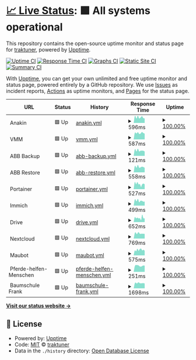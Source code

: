 # [📈 Live Status](https://status.oncloud.at): <!--live status--> **🟩 All systems operational**

This repository contains the open-source uptime monitor and status page for [traktuner](https://status.oncloud.at), powered by [Upptime](https://github.com/upptime/upptime).

[![Uptime CI](https://github.com/traktuner/status/workflows/Uptime%20CI/badge.svg)](https://github.com/traktuner/status/actions?query=workflow%3A%22Uptime+CI%22)
[![Response Time CI](https://github.com/traktuner/status/workflows/Response%20Time%20CI/badge.svg)](https://github.com/traktuner/status/actions?query=workflow%3A%22Response+Time+CI%22)
[![Graphs CI](https://github.com/traktuner/status/workflows/Graphs%20CI/badge.svg)](https://github.com/traktuner/status/actions?query=workflow%3A%22Graphs+CI%22)
[![Static Site CI](https://github.com/traktuner/status/workflows/Static%20Site%20CI/badge.svg)](https://github.com/traktuner/status/actions?query=workflow%3A%22Static+Site+CI%22)
[![Summary CI](https://github.com/traktuner/status/workflows/Summary%20CI/badge.svg)](https://github.com/traktuner/status/actions?query=workflow%3A%22Summary+CI%22)

With [Upptime](https://upptime.js.org), you can get your own unlimited and free uptime monitor and status page, powered entirely by a GitHub repository. We use [Issues](https://github.com/traktuner/status/issues) as incident reports, [Actions](https://github.com/traktuner/status/actions) as uptime monitors, and [Pages](https://status.oncloud.at) for the status page.

<!--start: status pages-->
<!-- This summary is generated by Upptime (https://github.com/upptime/upptime) -->
<!-- Do not edit this manually, your changes will be overwritten -->
<!-- prettier-ignore -->
| URL | Status | History | Response Time | Uptime |
| --- | ------ | ------- | ------------- | ------ |
| <img alt="" src="https://www.synology.com/img/company/branding/synology_logo_variations2-4.jpg" height="13"> Anakin | 🟩 Up | [anakin.yml](https://github.com/traktuner/status/commits/HEAD/history/anakin.yml) | <details><summary><img alt="Response time graph" src="./graphs/anakin/response-time-week.png" height="20"> 596ms</summary><br><a href="https://status.oncloud.at/history/anakin"><img alt="Response time 653" src="https://img.shields.io/endpoint?url=https%3A%2F%2Fraw.githubusercontent.com%2Ftraktuner%2Fstatus%2FHEAD%2Fapi%2Fanakin%2Fresponse-time.json"></a><br><a href="https://status.oncloud.at/history/anakin"><img alt="24-hour response time 727" src="https://img.shields.io/endpoint?url=https%3A%2F%2Fraw.githubusercontent.com%2Ftraktuner%2Fstatus%2FHEAD%2Fapi%2Fanakin%2Fresponse-time-day.json"></a><br><a href="https://status.oncloud.at/history/anakin"><img alt="7-day response time 596" src="https://img.shields.io/endpoint?url=https%3A%2F%2Fraw.githubusercontent.com%2Ftraktuner%2Fstatus%2FHEAD%2Fapi%2Fanakin%2Fresponse-time-week.json"></a><br><a href="https://status.oncloud.at/history/anakin"><img alt="30-day response time 650" src="https://img.shields.io/endpoint?url=https%3A%2F%2Fraw.githubusercontent.com%2Ftraktuner%2Fstatus%2FHEAD%2Fapi%2Fanakin%2Fresponse-time-month.json"></a><br><a href="https://status.oncloud.at/history/anakin"><img alt="1-year response time 645" src="https://img.shields.io/endpoint?url=https%3A%2F%2Fraw.githubusercontent.com%2Ftraktuner%2Fstatus%2FHEAD%2Fapi%2Fanakin%2Fresponse-time-year.json"></a></details> | <details><summary><a href="https://status.oncloud.at/history/anakin">100.00%</a></summary><a href="https://status.oncloud.at/history/anakin"><img alt="All-time uptime 96.76%" src="https://img.shields.io/endpoint?url=https%3A%2F%2Fraw.githubusercontent.com%2Ftraktuner%2Fstatus%2FHEAD%2Fapi%2Fanakin%2Fuptime.json"></a><br><a href="https://status.oncloud.at/history/anakin"><img alt="24-hour uptime 100.00%" src="https://img.shields.io/endpoint?url=https%3A%2F%2Fraw.githubusercontent.com%2Ftraktuner%2Fstatus%2FHEAD%2Fapi%2Fanakin%2Fuptime-day.json"></a><br><a href="https://status.oncloud.at/history/anakin"><img alt="7-day uptime 100.00%" src="https://img.shields.io/endpoint?url=https%3A%2F%2Fraw.githubusercontent.com%2Ftraktuner%2Fstatus%2FHEAD%2Fapi%2Fanakin%2Fuptime-week.json"></a><br><a href="https://status.oncloud.at/history/anakin"><img alt="30-day uptime 97.71%" src="https://img.shields.io/endpoint?url=https%3A%2F%2Fraw.githubusercontent.com%2Ftraktuner%2Fstatus%2FHEAD%2Fapi%2Fanakin%2Fuptime-month.json"></a><br><a href="https://status.oncloud.at/history/anakin"><img alt="1-year uptime 94.44%" src="https://img.shields.io/endpoint?url=https%3A%2F%2Fraw.githubusercontent.com%2Ftraktuner%2Fstatus%2FHEAD%2Fapi%2Fanakin%2Fuptime-year.json"></a></details>
| <img alt="" src="https://www.synology.com/img/company/branding/synology_logo_variations2-4.jpg" height="13"> VMM | 🟩 Up | [vmm.yml](https://github.com/traktuner/status/commits/HEAD/history/vmm.yml) | <details><summary><img alt="Response time graph" src="./graphs/vmm/response-time-week.png" height="20"> 587ms</summary><br><a href="https://status.oncloud.at/history/vmm"><img alt="Response time 709" src="https://img.shields.io/endpoint?url=https%3A%2F%2Fraw.githubusercontent.com%2Ftraktuner%2Fstatus%2FHEAD%2Fapi%2Fvmm%2Fresponse-time.json"></a><br><a href="https://status.oncloud.at/history/vmm"><img alt="24-hour response time 554" src="https://img.shields.io/endpoint?url=https%3A%2F%2Fraw.githubusercontent.com%2Ftraktuner%2Fstatus%2FHEAD%2Fapi%2Fvmm%2Fresponse-time-day.json"></a><br><a href="https://status.oncloud.at/history/vmm"><img alt="7-day response time 587" src="https://img.shields.io/endpoint?url=https%3A%2F%2Fraw.githubusercontent.com%2Ftraktuner%2Fstatus%2FHEAD%2Fapi%2Fvmm%2Fresponse-time-week.json"></a><br><a href="https://status.oncloud.at/history/vmm"><img alt="30-day response time 724" src="https://img.shields.io/endpoint?url=https%3A%2F%2Fraw.githubusercontent.com%2Ftraktuner%2Fstatus%2FHEAD%2Fapi%2Fvmm%2Fresponse-time-month.json"></a><br><a href="https://status.oncloud.at/history/vmm"><img alt="1-year response time 694" src="https://img.shields.io/endpoint?url=https%3A%2F%2Fraw.githubusercontent.com%2Ftraktuner%2Fstatus%2FHEAD%2Fapi%2Fvmm%2Fresponse-time-year.json"></a></details> | <details><summary><a href="https://status.oncloud.at/history/vmm">100.00%</a></summary><a href="https://status.oncloud.at/history/vmm"><img alt="All-time uptime 99.59%" src="https://img.shields.io/endpoint?url=https%3A%2F%2Fraw.githubusercontent.com%2Ftraktuner%2Fstatus%2FHEAD%2Fapi%2Fvmm%2Fuptime.json"></a><br><a href="https://status.oncloud.at/history/vmm"><img alt="24-hour uptime 100.00%" src="https://img.shields.io/endpoint?url=https%3A%2F%2Fraw.githubusercontent.com%2Ftraktuner%2Fstatus%2FHEAD%2Fapi%2Fvmm%2Fuptime-day.json"></a><br><a href="https://status.oncloud.at/history/vmm"><img alt="7-day uptime 100.00%" src="https://img.shields.io/endpoint?url=https%3A%2F%2Fraw.githubusercontent.com%2Ftraktuner%2Fstatus%2FHEAD%2Fapi%2Fvmm%2Fuptime-week.json"></a><br><a href="https://status.oncloud.at/history/vmm"><img alt="30-day uptime 97.72%" src="https://img.shields.io/endpoint?url=https%3A%2F%2Fraw.githubusercontent.com%2Ftraktuner%2Fstatus%2FHEAD%2Fapi%2Fvmm%2Fuptime-month.json"></a><br><a href="https://status.oncloud.at/history/vmm"><img alt="1-year uptime 99.72%" src="https://img.shields.io/endpoint?url=https%3A%2F%2Fraw.githubusercontent.com%2Ftraktuner%2Fstatus%2FHEAD%2Fapi%2Fvmm%2Fuptime-year.json"></a></details>
| <img alt="" src="https://www.synology.com/img/company/branding/synology_logo_variations2-4.jpg" height="13"> ABB Backup | 🟩 Up | [abb-backup.yml](https://github.com/traktuner/status/commits/HEAD/history/abb-backup.yml) | <details><summary><img alt="Response time graph" src="./graphs/abb-backup/response-time-week.png" height="20"> 121ms</summary><br><a href="https://status.oncloud.at/history/abb-backup"><img alt="Response time 135" src="https://img.shields.io/endpoint?url=https%3A%2F%2Fraw.githubusercontent.com%2Ftraktuner%2Fstatus%2FHEAD%2Fapi%2Fabb-backup%2Fresponse-time.json"></a><br><a href="https://status.oncloud.at/history/abb-backup"><img alt="24-hour response time 105" src="https://img.shields.io/endpoint?url=https%3A%2F%2Fraw.githubusercontent.com%2Ftraktuner%2Fstatus%2FHEAD%2Fapi%2Fabb-backup%2Fresponse-time-day.json"></a><br><a href="https://status.oncloud.at/history/abb-backup"><img alt="7-day response time 121" src="https://img.shields.io/endpoint?url=https%3A%2F%2Fraw.githubusercontent.com%2Ftraktuner%2Fstatus%2FHEAD%2Fapi%2Fabb-backup%2Fresponse-time-week.json"></a><br><a href="https://status.oncloud.at/history/abb-backup"><img alt="30-day response time 137" src="https://img.shields.io/endpoint?url=https%3A%2F%2Fraw.githubusercontent.com%2Ftraktuner%2Fstatus%2FHEAD%2Fapi%2Fabb-backup%2Fresponse-time-month.json"></a><br><a href="https://status.oncloud.at/history/abb-backup"><img alt="1-year response time 126" src="https://img.shields.io/endpoint?url=https%3A%2F%2Fraw.githubusercontent.com%2Ftraktuner%2Fstatus%2FHEAD%2Fapi%2Fabb-backup%2Fresponse-time-year.json"></a></details> | <details><summary><a href="https://status.oncloud.at/history/abb-backup">100.00%</a></summary><a href="https://status.oncloud.at/history/abb-backup"><img alt="All-time uptime 99.57%" src="https://img.shields.io/endpoint?url=https%3A%2F%2Fraw.githubusercontent.com%2Ftraktuner%2Fstatus%2FHEAD%2Fapi%2Fabb-backup%2Fuptime.json"></a><br><a href="https://status.oncloud.at/history/abb-backup"><img alt="24-hour uptime 100.00%" src="https://img.shields.io/endpoint?url=https%3A%2F%2Fraw.githubusercontent.com%2Ftraktuner%2Fstatus%2FHEAD%2Fapi%2Fabb-backup%2Fuptime-day.json"></a><br><a href="https://status.oncloud.at/history/abb-backup"><img alt="7-day uptime 100.00%" src="https://img.shields.io/endpoint?url=https%3A%2F%2Fraw.githubusercontent.com%2Ftraktuner%2Fstatus%2FHEAD%2Fapi%2Fabb-backup%2Fuptime-week.json"></a><br><a href="https://status.oncloud.at/history/abb-backup"><img alt="30-day uptime 97.72%" src="https://img.shields.io/endpoint?url=https%3A%2F%2Fraw.githubusercontent.com%2Ftraktuner%2Fstatus%2FHEAD%2Fapi%2Fabb-backup%2Fuptime-month.json"></a><br><a href="https://status.oncloud.at/history/abb-backup"><img alt="1-year uptime 99.72%" src="https://img.shields.io/endpoint?url=https%3A%2F%2Fraw.githubusercontent.com%2Ftraktuner%2Fstatus%2FHEAD%2Fapi%2Fabb-backup%2Fuptime-year.json"></a></details>
| <img alt="" src="https://www.synology.com/img/company/branding/synology_logo_variations2-4.jpg" height="13"> ABB Restore | 🟩 Up | [abb-restore.yml](https://github.com/traktuner/status/commits/HEAD/history/abb-restore.yml) | <details><summary><img alt="Response time graph" src="./graphs/abb-restore/response-time-week.png" height="20"> 558ms</summary><br><a href="https://status.oncloud.at/history/abb-restore"><img alt="Response time 581" src="https://img.shields.io/endpoint?url=https%3A%2F%2Fraw.githubusercontent.com%2Ftraktuner%2Fstatus%2FHEAD%2Fapi%2Fabb-restore%2Fresponse-time.json"></a><br><a href="https://status.oncloud.at/history/abb-restore"><img alt="24-hour response time 500" src="https://img.shields.io/endpoint?url=https%3A%2F%2Fraw.githubusercontent.com%2Ftraktuner%2Fstatus%2FHEAD%2Fapi%2Fabb-restore%2Fresponse-time-day.json"></a><br><a href="https://status.oncloud.at/history/abb-restore"><img alt="7-day response time 558" src="https://img.shields.io/endpoint?url=https%3A%2F%2Fraw.githubusercontent.com%2Ftraktuner%2Fstatus%2FHEAD%2Fapi%2Fabb-restore%2Fresponse-time-week.json"></a><br><a href="https://status.oncloud.at/history/abb-restore"><img alt="30-day response time 618" src="https://img.shields.io/endpoint?url=https%3A%2F%2Fraw.githubusercontent.com%2Ftraktuner%2Fstatus%2FHEAD%2Fapi%2Fabb-restore%2Fresponse-time-month.json"></a><br><a href="https://status.oncloud.at/history/abb-restore"><img alt="1-year response time 578" src="https://img.shields.io/endpoint?url=https%3A%2F%2Fraw.githubusercontent.com%2Ftraktuner%2Fstatus%2FHEAD%2Fapi%2Fabb-restore%2Fresponse-time-year.json"></a></details> | <details><summary><a href="https://status.oncloud.at/history/abb-restore">100.00%</a></summary><a href="https://status.oncloud.at/history/abb-restore"><img alt="All-time uptime 99.56%" src="https://img.shields.io/endpoint?url=https%3A%2F%2Fraw.githubusercontent.com%2Ftraktuner%2Fstatus%2FHEAD%2Fapi%2Fabb-restore%2Fuptime.json"></a><br><a href="https://status.oncloud.at/history/abb-restore"><img alt="24-hour uptime 100.00%" src="https://img.shields.io/endpoint?url=https%3A%2F%2Fraw.githubusercontent.com%2Ftraktuner%2Fstatus%2FHEAD%2Fapi%2Fabb-restore%2Fuptime-day.json"></a><br><a href="https://status.oncloud.at/history/abb-restore"><img alt="7-day uptime 100.00%" src="https://img.shields.io/endpoint?url=https%3A%2F%2Fraw.githubusercontent.com%2Ftraktuner%2Fstatus%2FHEAD%2Fapi%2Fabb-restore%2Fuptime-week.json"></a><br><a href="https://status.oncloud.at/history/abb-restore"><img alt="30-day uptime 97.72%" src="https://img.shields.io/endpoint?url=https%3A%2F%2Fraw.githubusercontent.com%2Ftraktuner%2Fstatus%2FHEAD%2Fapi%2Fabb-restore%2Fuptime-month.json"></a><br><a href="https://status.oncloud.at/history/abb-restore"><img alt="1-year uptime 99.72%" src="https://img.shields.io/endpoint?url=https%3A%2F%2Fraw.githubusercontent.com%2Ftraktuner%2Fstatus%2FHEAD%2Fapi%2Fabb-restore%2Fuptime-year.json"></a></details>
| <img alt="" src="https://developer.asustor.com/uploadIcons/0020_999_1639454569_Portainer_ce_256.png" height="13"> Portainer | 🟩 Up | [portainer.yml](https://github.com/traktuner/status/commits/HEAD/history/portainer.yml) | <details><summary><img alt="Response time graph" src="./graphs/portainer/response-time-week.png" height="20"> 527ms</summary><br><a href="https://status.oncloud.at/history/portainer"><img alt="Response time 644" src="https://img.shields.io/endpoint?url=https%3A%2F%2Fraw.githubusercontent.com%2Ftraktuner%2Fstatus%2FHEAD%2Fapi%2Fportainer%2Fresponse-time.json"></a><br><a href="https://status.oncloud.at/history/portainer"><img alt="24-hour response time 528" src="https://img.shields.io/endpoint?url=https%3A%2F%2Fraw.githubusercontent.com%2Ftraktuner%2Fstatus%2FHEAD%2Fapi%2Fportainer%2Fresponse-time-day.json"></a><br><a href="https://status.oncloud.at/history/portainer"><img alt="7-day response time 527" src="https://img.shields.io/endpoint?url=https%3A%2F%2Fraw.githubusercontent.com%2Ftraktuner%2Fstatus%2FHEAD%2Fapi%2Fportainer%2Fresponse-time-week.json"></a><br><a href="https://status.oncloud.at/history/portainer"><img alt="30-day response time 694" src="https://img.shields.io/endpoint?url=https%3A%2F%2Fraw.githubusercontent.com%2Ftraktuner%2Fstatus%2FHEAD%2Fapi%2Fportainer%2Fresponse-time-month.json"></a><br><a href="https://status.oncloud.at/history/portainer"><img alt="1-year response time 640" src="https://img.shields.io/endpoint?url=https%3A%2F%2Fraw.githubusercontent.com%2Ftraktuner%2Fstatus%2FHEAD%2Fapi%2Fportainer%2Fresponse-time-year.json"></a></details> | <details><summary><a href="https://status.oncloud.at/history/portainer">100.00%</a></summary><a href="https://status.oncloud.at/history/portainer"><img alt="All-time uptime 99.59%" src="https://img.shields.io/endpoint?url=https%3A%2F%2Fraw.githubusercontent.com%2Ftraktuner%2Fstatus%2FHEAD%2Fapi%2Fportainer%2Fuptime.json"></a><br><a href="https://status.oncloud.at/history/portainer"><img alt="24-hour uptime 100.00%" src="https://img.shields.io/endpoint?url=https%3A%2F%2Fraw.githubusercontent.com%2Ftraktuner%2Fstatus%2FHEAD%2Fapi%2Fportainer%2Fuptime-day.json"></a><br><a href="https://status.oncloud.at/history/portainer"><img alt="7-day uptime 100.00%" src="https://img.shields.io/endpoint?url=https%3A%2F%2Fraw.githubusercontent.com%2Ftraktuner%2Fstatus%2FHEAD%2Fapi%2Fportainer%2Fuptime-week.json"></a><br><a href="https://status.oncloud.at/history/portainer"><img alt="30-day uptime 97.73%" src="https://img.shields.io/endpoint?url=https%3A%2F%2Fraw.githubusercontent.com%2Ftraktuner%2Fstatus%2FHEAD%2Fapi%2Fportainer%2Fuptime-month.json"></a><br><a href="https://status.oncloud.at/history/portainer"><img alt="1-year uptime 99.72%" src="https://img.shields.io/endpoint?url=https%3A%2F%2Fraw.githubusercontent.com%2Ftraktuner%2Fstatus%2FHEAD%2Fapi%2Fportainer%2Fuptime-year.json"></a></details>
| <img alt="" src="https://immich.app/img/immich-logo.svg" height="13"> Immich | 🟩 Up | [immich.yml](https://github.com/traktuner/status/commits/HEAD/history/immich.yml) | <details><summary><img alt="Response time graph" src="./graphs/immich/response-time-week.png" height="20"> 499ms</summary><br><a href="https://status.oncloud.at/history/immich"><img alt="Response time 546" src="https://img.shields.io/endpoint?url=https%3A%2F%2Fraw.githubusercontent.com%2Ftraktuner%2Fstatus%2FHEAD%2Fapi%2Fimmich%2Fresponse-time.json"></a><br><a href="https://status.oncloud.at/history/immich"><img alt="24-hour response time 574" src="https://img.shields.io/endpoint?url=https%3A%2F%2Fraw.githubusercontent.com%2Ftraktuner%2Fstatus%2FHEAD%2Fapi%2Fimmich%2Fresponse-time-day.json"></a><br><a href="https://status.oncloud.at/history/immich"><img alt="7-day response time 499" src="https://img.shields.io/endpoint?url=https%3A%2F%2Fraw.githubusercontent.com%2Ftraktuner%2Fstatus%2FHEAD%2Fapi%2Fimmich%2Fresponse-time-week.json"></a><br><a href="https://status.oncloud.at/history/immich"><img alt="30-day response time 556" src="https://img.shields.io/endpoint?url=https%3A%2F%2Fraw.githubusercontent.com%2Ftraktuner%2Fstatus%2FHEAD%2Fapi%2Fimmich%2Fresponse-time-month.json"></a><br><a href="https://status.oncloud.at/history/immich"><img alt="1-year response time 542" src="https://img.shields.io/endpoint?url=https%3A%2F%2Fraw.githubusercontent.com%2Ftraktuner%2Fstatus%2FHEAD%2Fapi%2Fimmich%2Fresponse-time-year.json"></a></details> | <details><summary><a href="https://status.oncloud.at/history/immich">100.00%</a></summary><a href="https://status.oncloud.at/history/immich"><img alt="All-time uptime 99.63%" src="https://img.shields.io/endpoint?url=https%3A%2F%2Fraw.githubusercontent.com%2Ftraktuner%2Fstatus%2FHEAD%2Fapi%2Fimmich%2Fuptime.json"></a><br><a href="https://status.oncloud.at/history/immich"><img alt="24-hour uptime 100.00%" src="https://img.shields.io/endpoint?url=https%3A%2F%2Fraw.githubusercontent.com%2Ftraktuner%2Fstatus%2FHEAD%2Fapi%2Fimmich%2Fuptime-day.json"></a><br><a href="https://status.oncloud.at/history/immich"><img alt="7-day uptime 100.00%" src="https://img.shields.io/endpoint?url=https%3A%2F%2Fraw.githubusercontent.com%2Ftraktuner%2Fstatus%2FHEAD%2Fapi%2Fimmich%2Fuptime-week.json"></a><br><a href="https://status.oncloud.at/history/immich"><img alt="30-day uptime 97.73%" src="https://img.shields.io/endpoint?url=https%3A%2F%2Fraw.githubusercontent.com%2Ftraktuner%2Fstatus%2FHEAD%2Fapi%2Fimmich%2Fuptime-month.json"></a><br><a href="https://status.oncloud.at/history/immich"><img alt="1-year uptime 99.68%" src="https://img.shields.io/endpoint?url=https%3A%2F%2Fraw.githubusercontent.com%2Ftraktuner%2Fstatus%2FHEAD%2Fapi%2Fimmich%2Fuptime-year.json"></a></details>
| <img alt="" src="https://www.synology.com/img/dsm/drive/icon_drive@2x.png" height="13"> Drive | 🟩 Up | [drive.yml](https://github.com/traktuner/status/commits/HEAD/history/drive.yml) | <details><summary><img alt="Response time graph" src="./graphs/drive/response-time-week.png" height="20"> 652ms</summary><br><a href="https://status.oncloud.at/history/drive"><img alt="Response time 737" src="https://img.shields.io/endpoint?url=https%3A%2F%2Fraw.githubusercontent.com%2Ftraktuner%2Fstatus%2FHEAD%2Fapi%2Fdrive%2Fresponse-time.json"></a><br><a href="https://status.oncloud.at/history/drive"><img alt="24-hour response time 656" src="https://img.shields.io/endpoint?url=https%3A%2F%2Fraw.githubusercontent.com%2Ftraktuner%2Fstatus%2FHEAD%2Fapi%2Fdrive%2Fresponse-time-day.json"></a><br><a href="https://status.oncloud.at/history/drive"><img alt="7-day response time 652" src="https://img.shields.io/endpoint?url=https%3A%2F%2Fraw.githubusercontent.com%2Ftraktuner%2Fstatus%2FHEAD%2Fapi%2Fdrive%2Fresponse-time-week.json"></a><br><a href="https://status.oncloud.at/history/drive"><img alt="30-day response time 757" src="https://img.shields.io/endpoint?url=https%3A%2F%2Fraw.githubusercontent.com%2Ftraktuner%2Fstatus%2FHEAD%2Fapi%2Fdrive%2Fresponse-time-month.json"></a><br><a href="https://status.oncloud.at/history/drive"><img alt="1-year response time 733" src="https://img.shields.io/endpoint?url=https%3A%2F%2Fraw.githubusercontent.com%2Ftraktuner%2Fstatus%2FHEAD%2Fapi%2Fdrive%2Fresponse-time-year.json"></a></details> | <details><summary><a href="https://status.oncloud.at/history/drive">100.00%</a></summary><a href="https://status.oncloud.at/history/drive"><img alt="All-time uptime 97.83%" src="https://img.shields.io/endpoint?url=https%3A%2F%2Fraw.githubusercontent.com%2Ftraktuner%2Fstatus%2FHEAD%2Fapi%2Fdrive%2Fuptime.json"></a><br><a href="https://status.oncloud.at/history/drive"><img alt="24-hour uptime 100.00%" src="https://img.shields.io/endpoint?url=https%3A%2F%2Fraw.githubusercontent.com%2Ftraktuner%2Fstatus%2FHEAD%2Fapi%2Fdrive%2Fuptime-day.json"></a><br><a href="https://status.oncloud.at/history/drive"><img alt="7-day uptime 100.00%" src="https://img.shields.io/endpoint?url=https%3A%2F%2Fraw.githubusercontent.com%2Ftraktuner%2Fstatus%2FHEAD%2Fapi%2Fdrive%2Fuptime-week.json"></a><br><a href="https://status.oncloud.at/history/drive"><img alt="30-day uptime 97.73%" src="https://img.shields.io/endpoint?url=https%3A%2F%2Fraw.githubusercontent.com%2Ftraktuner%2Fstatus%2FHEAD%2Fapi%2Fdrive%2Fuptime-month.json"></a><br><a href="https://status.oncloud.at/history/drive"><img alt="1-year uptime 99.73%" src="https://img.shields.io/endpoint?url=https%3A%2F%2Fraw.githubusercontent.com%2Ftraktuner%2Fstatus%2FHEAD%2Fapi%2Fdrive%2Fuptime-year.json"></a></details>
| <img alt="" src="https://nextcloud.com/wp-content/uploads/2022/11/logo_nextcloud_blue.svg" height="13"> Nextcloud | 🟩 Up | [nextcloud.yml](https://github.com/traktuner/status/commits/HEAD/history/nextcloud.yml) | <details><summary><img alt="Response time graph" src="./graphs/nextcloud/response-time-week.png" height="20"> 769ms</summary><br><a href="https://status.oncloud.at/history/nextcloud"><img alt="Response time 916" src="https://img.shields.io/endpoint?url=https%3A%2F%2Fraw.githubusercontent.com%2Ftraktuner%2Fstatus%2FHEAD%2Fapi%2Fnextcloud%2Fresponse-time.json"></a><br><a href="https://status.oncloud.at/history/nextcloud"><img alt="24-hour response time 619" src="https://img.shields.io/endpoint?url=https%3A%2F%2Fraw.githubusercontent.com%2Ftraktuner%2Fstatus%2FHEAD%2Fapi%2Fnextcloud%2Fresponse-time-day.json"></a><br><a href="https://status.oncloud.at/history/nextcloud"><img alt="7-day response time 769" src="https://img.shields.io/endpoint?url=https%3A%2F%2Fraw.githubusercontent.com%2Ftraktuner%2Fstatus%2FHEAD%2Fapi%2Fnextcloud%2Fresponse-time-week.json"></a><br><a href="https://status.oncloud.at/history/nextcloud"><img alt="30-day response time 942" src="https://img.shields.io/endpoint?url=https%3A%2F%2Fraw.githubusercontent.com%2Ftraktuner%2Fstatus%2FHEAD%2Fapi%2Fnextcloud%2Fresponse-time-month.json"></a><br><a href="https://status.oncloud.at/history/nextcloud"><img alt="1-year response time 874" src="https://img.shields.io/endpoint?url=https%3A%2F%2Fraw.githubusercontent.com%2Ftraktuner%2Fstatus%2FHEAD%2Fapi%2Fnextcloud%2Fresponse-time-year.json"></a></details> | <details><summary><a href="https://status.oncloud.at/history/nextcloud">100.00%</a></summary><a href="https://status.oncloud.at/history/nextcloud"><img alt="All-time uptime 92.57%" src="https://img.shields.io/endpoint?url=https%3A%2F%2Fraw.githubusercontent.com%2Ftraktuner%2Fstatus%2FHEAD%2Fapi%2Fnextcloud%2Fuptime.json"></a><br><a href="https://status.oncloud.at/history/nextcloud"><img alt="24-hour uptime 100.00%" src="https://img.shields.io/endpoint?url=https%3A%2F%2Fraw.githubusercontent.com%2Ftraktuner%2Fstatus%2FHEAD%2Fapi%2Fnextcloud%2Fuptime-day.json"></a><br><a href="https://status.oncloud.at/history/nextcloud"><img alt="7-day uptime 100.00%" src="https://img.shields.io/endpoint?url=https%3A%2F%2Fraw.githubusercontent.com%2Ftraktuner%2Fstatus%2FHEAD%2Fapi%2Fnextcloud%2Fuptime-week.json"></a><br><a href="https://status.oncloud.at/history/nextcloud"><img alt="30-day uptime 88.72%" src="https://img.shields.io/endpoint?url=https%3A%2F%2Fraw.githubusercontent.com%2Ftraktuner%2Fstatus%2FHEAD%2Fapi%2Fnextcloud%2Fuptime-month.json"></a><br><a href="https://status.oncloud.at/history/nextcloud"><img alt="1-year uptime 98.14%" src="https://img.shields.io/endpoint?url=https%3A%2F%2Fraw.githubusercontent.com%2Ftraktuner%2Fstatus%2FHEAD%2Fapi%2Fnextcloud%2Fuptime-year.json"></a></details>
| <img alt="" src="https://upload.wikimedia.org/wikipedia/commons/7/7c/Matrix_icon.svg" height="13"> Maubot | 🟩 Up | [maubot.yml](https://github.com/traktuner/status/commits/HEAD/history/maubot.yml) | <details><summary><img alt="Response time graph" src="./graphs/maubot/response-time-week.png" height="20"> 575ms</summary><br><a href="https://status.oncloud.at/history/maubot"><img alt="Response time 555" src="https://img.shields.io/endpoint?url=https%3A%2F%2Fraw.githubusercontent.com%2Ftraktuner%2Fstatus%2FHEAD%2Fapi%2Fmaubot%2Fresponse-time.json"></a><br><a href="https://status.oncloud.at/history/maubot"><img alt="24-hour response time 510" src="https://img.shields.io/endpoint?url=https%3A%2F%2Fraw.githubusercontent.com%2Ftraktuner%2Fstatus%2FHEAD%2Fapi%2Fmaubot%2Fresponse-time-day.json"></a><br><a href="https://status.oncloud.at/history/maubot"><img alt="7-day response time 575" src="https://img.shields.io/endpoint?url=https%3A%2F%2Fraw.githubusercontent.com%2Ftraktuner%2Fstatus%2FHEAD%2Fapi%2Fmaubot%2Fresponse-time-week.json"></a><br><a href="https://status.oncloud.at/history/maubot"><img alt="30-day response time 683" src="https://img.shields.io/endpoint?url=https%3A%2F%2Fraw.githubusercontent.com%2Ftraktuner%2Fstatus%2FHEAD%2Fapi%2Fmaubot%2Fresponse-time-month.json"></a><br><a href="https://status.oncloud.at/history/maubot"><img alt="1-year response time 550" src="https://img.shields.io/endpoint?url=https%3A%2F%2Fraw.githubusercontent.com%2Ftraktuner%2Fstatus%2FHEAD%2Fapi%2Fmaubot%2Fresponse-time-year.json"></a></details> | <details><summary><a href="https://status.oncloud.at/history/maubot">100.00%</a></summary><a href="https://status.oncloud.at/history/maubot"><img alt="All-time uptime 97.65%" src="https://img.shields.io/endpoint?url=https%3A%2F%2Fraw.githubusercontent.com%2Ftraktuner%2Fstatus%2FHEAD%2Fapi%2Fmaubot%2Fuptime.json"></a><br><a href="https://status.oncloud.at/history/maubot"><img alt="24-hour uptime 100.00%" src="https://img.shields.io/endpoint?url=https%3A%2F%2Fraw.githubusercontent.com%2Ftraktuner%2Fstatus%2FHEAD%2Fapi%2Fmaubot%2Fuptime-day.json"></a><br><a href="https://status.oncloud.at/history/maubot"><img alt="7-day uptime 100.00%" src="https://img.shields.io/endpoint?url=https%3A%2F%2Fraw.githubusercontent.com%2Ftraktuner%2Fstatus%2FHEAD%2Fapi%2Fmaubot%2Fuptime-week.json"></a><br><a href="https://status.oncloud.at/history/maubot"><img alt="30-day uptime 97.74%" src="https://img.shields.io/endpoint?url=https%3A%2F%2Fraw.githubusercontent.com%2Ftraktuner%2Fstatus%2FHEAD%2Fapi%2Fmaubot%2Fuptime-month.json"></a><br><a href="https://status.oncloud.at/history/maubot"><img alt="1-year uptime 99.73%" src="https://img.shields.io/endpoint?url=https%3A%2F%2Fraw.githubusercontent.com%2Ftraktuner%2Fstatus%2FHEAD%2Fapi%2Fmaubot%2Fuptime-year.json"></a></details>
| <img alt="" src="https://pferde-helfen-menschen.at/img/wave.png" height="13"> Pferde-helfen-Menschen | 🟩 Up | [pferde-helfen-menschen.yml](https://github.com/traktuner/status/commits/HEAD/history/pferde-helfen-menschen.yml) | <details><summary><img alt="Response time graph" src="./graphs/pferde-helfen-menschen/response-time-week.png" height="20"> 251ms</summary><br><a href="https://status.oncloud.at/history/pferde-helfen-menschen"><img alt="Response time 251" src="https://img.shields.io/endpoint?url=https%3A%2F%2Fraw.githubusercontent.com%2Ftraktuner%2Fstatus%2FHEAD%2Fapi%2Fpferde-helfen-menschen%2Fresponse-time.json"></a><br><a href="https://status.oncloud.at/history/pferde-helfen-menschen"><img alt="24-hour response time 286" src="https://img.shields.io/endpoint?url=https%3A%2F%2Fraw.githubusercontent.com%2Ftraktuner%2Fstatus%2FHEAD%2Fapi%2Fpferde-helfen-menschen%2Fresponse-time-day.json"></a><br><a href="https://status.oncloud.at/history/pferde-helfen-menschen"><img alt="7-day response time 251" src="https://img.shields.io/endpoint?url=https%3A%2F%2Fraw.githubusercontent.com%2Ftraktuner%2Fstatus%2FHEAD%2Fapi%2Fpferde-helfen-menschen%2Fresponse-time-week.json"></a><br><a href="https://status.oncloud.at/history/pferde-helfen-menschen"><img alt="30-day response time 246" src="https://img.shields.io/endpoint?url=https%3A%2F%2Fraw.githubusercontent.com%2Ftraktuner%2Fstatus%2FHEAD%2Fapi%2Fpferde-helfen-menschen%2Fresponse-time-month.json"></a><br><a href="https://status.oncloud.at/history/pferde-helfen-menschen"><img alt="1-year response time 256" src="https://img.shields.io/endpoint?url=https%3A%2F%2Fraw.githubusercontent.com%2Ftraktuner%2Fstatus%2FHEAD%2Fapi%2Fpferde-helfen-menschen%2Fresponse-time-year.json"></a></details> | <details><summary><a href="https://status.oncloud.at/history/pferde-helfen-menschen">100.00%</a></summary><a href="https://status.oncloud.at/history/pferde-helfen-menschen"><img alt="All-time uptime 100.00%" src="https://img.shields.io/endpoint?url=https%3A%2F%2Fraw.githubusercontent.com%2Ftraktuner%2Fstatus%2FHEAD%2Fapi%2Fpferde-helfen-menschen%2Fuptime.json"></a><br><a href="https://status.oncloud.at/history/pferde-helfen-menschen"><img alt="24-hour uptime 100.00%" src="https://img.shields.io/endpoint?url=https%3A%2F%2Fraw.githubusercontent.com%2Ftraktuner%2Fstatus%2FHEAD%2Fapi%2Fpferde-helfen-menschen%2Fuptime-day.json"></a><br><a href="https://status.oncloud.at/history/pferde-helfen-menschen"><img alt="7-day uptime 100.00%" src="https://img.shields.io/endpoint?url=https%3A%2F%2Fraw.githubusercontent.com%2Ftraktuner%2Fstatus%2FHEAD%2Fapi%2Fpferde-helfen-menschen%2Fuptime-week.json"></a><br><a href="https://status.oncloud.at/history/pferde-helfen-menschen"><img alt="30-day uptime 100.00%" src="https://img.shields.io/endpoint?url=https%3A%2F%2Fraw.githubusercontent.com%2Ftraktuner%2Fstatus%2FHEAD%2Fapi%2Fpferde-helfen-menschen%2Fuptime-month.json"></a><br><a href="https://status.oncloud.at/history/pferde-helfen-menschen"><img alt="1-year uptime 100.00%" src="https://img.shields.io/endpoint?url=https%3A%2F%2Fraw.githubusercontent.com%2Ftraktuner%2Fstatus%2FHEAD%2Fapi%2Fpferde-helfen-menschen%2Fuptime-year.json"></a></details>
| <img alt="" src="https://baumschule-frank.com/wp-content/uploads/2021/02/Kopf_Frank_Website_Header.png" height="13"> Baumschule Frank | 🟩 Up | [baumschule-frank.yml](https://github.com/traktuner/status/commits/HEAD/history/baumschule-frank.yml) | <details><summary><img alt="Response time graph" src="./graphs/baumschule-frank/response-time-week.png" height="20"> 1698ms</summary><br><a href="https://status.oncloud.at/history/baumschule-frank"><img alt="Response time 1845" src="https://img.shields.io/endpoint?url=https%3A%2F%2Fraw.githubusercontent.com%2Ftraktuner%2Fstatus%2FHEAD%2Fapi%2Fbaumschule-frank%2Fresponse-time.json"></a><br><a href="https://status.oncloud.at/history/baumschule-frank"><img alt="24-hour response time 1535" src="https://img.shields.io/endpoint?url=https%3A%2F%2Fraw.githubusercontent.com%2Ftraktuner%2Fstatus%2FHEAD%2Fapi%2Fbaumschule-frank%2Fresponse-time-day.json"></a><br><a href="https://status.oncloud.at/history/baumschule-frank"><img alt="7-day response time 1698" src="https://img.shields.io/endpoint?url=https%3A%2F%2Fraw.githubusercontent.com%2Ftraktuner%2Fstatus%2FHEAD%2Fapi%2Fbaumschule-frank%2Fresponse-time-week.json"></a><br><a href="https://status.oncloud.at/history/baumschule-frank"><img alt="30-day response time 2103" src="https://img.shields.io/endpoint?url=https%3A%2F%2Fraw.githubusercontent.com%2Ftraktuner%2Fstatus%2FHEAD%2Fapi%2Fbaumschule-frank%2Fresponse-time-month.json"></a><br><a href="https://status.oncloud.at/history/baumschule-frank"><img alt="1-year response time 1902" src="https://img.shields.io/endpoint?url=https%3A%2F%2Fraw.githubusercontent.com%2Ftraktuner%2Fstatus%2FHEAD%2Fapi%2Fbaumschule-frank%2Fresponse-time-year.json"></a></details> | <details><summary><a href="https://status.oncloud.at/history/baumschule-frank">100.00%</a></summary><a href="https://status.oncloud.at/history/baumschule-frank"><img alt="All-time uptime 99.00%" src="https://img.shields.io/endpoint?url=https%3A%2F%2Fraw.githubusercontent.com%2Ftraktuner%2Fstatus%2FHEAD%2Fapi%2Fbaumschule-frank%2Fuptime.json"></a><br><a href="https://status.oncloud.at/history/baumschule-frank"><img alt="24-hour uptime 100.00%" src="https://img.shields.io/endpoint?url=https%3A%2F%2Fraw.githubusercontent.com%2Ftraktuner%2Fstatus%2FHEAD%2Fapi%2Fbaumschule-frank%2Fuptime-day.json"></a><br><a href="https://status.oncloud.at/history/baumschule-frank"><img alt="7-day uptime 100.00%" src="https://img.shields.io/endpoint?url=https%3A%2F%2Fraw.githubusercontent.com%2Ftraktuner%2Fstatus%2FHEAD%2Fapi%2Fbaumschule-frank%2Fuptime-week.json"></a><br><a href="https://status.oncloud.at/history/baumschule-frank"><img alt="30-day uptime 88.75%" src="https://img.shields.io/endpoint?url=https%3A%2F%2Fraw.githubusercontent.com%2Ftraktuner%2Fstatus%2FHEAD%2Fapi%2Fbaumschule-frank%2Fuptime-month.json"></a><br><a href="https://status.oncloud.at/history/baumschule-frank"><img alt="1-year uptime 98.14%" src="https://img.shields.io/endpoint?url=https%3A%2F%2Fraw.githubusercontent.com%2Ftraktuner%2Fstatus%2FHEAD%2Fapi%2Fbaumschule-frank%2Fuptime-year.json"></a></details>

<!--end: status pages-->

[**Visit our status website →**](https://status.oncloud.at)

## 📄 License

- Powered by: [Upptime](https://github.com/upptime/upptime)
- Code: [MIT](./LICENSE) © [traktuner](https://status.oncloud.at)
- Data in the `./history` directory: [Open Database License](https://opendatacommons.org/licenses/odbl/1-0/)
